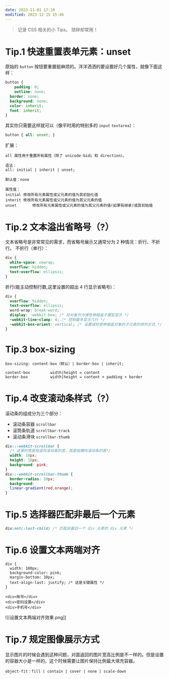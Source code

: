 ```yaml
---
date: 2023-11-01 17:19
modified: 2023-12-15 15:46
---
```

> 记录 CSS 相关的小 Tips。
> 琐碎却常用！
# Tip.1 快速重置表单元素：unset
原始的 `button` 按钮要重置挺麻烦的。洋洋洒洒的要设置好几个属性，就像下面这样：
```css
button {
	padding: 0;
	outline: none;
  border: none;
  background: none;
  color: inherit;
  font: inherit;
}
```
其实你只需要这样就可以（像平时用的特别多的 `input` `textarea`）：
```css
button { all: unset; }
```

扩展：
```
all 属性用于重置所有属性（除了 unicode-bidi 和 direction）。

语法：
all: initial | inherit | unset;

默认值：none

属性值：
initial	修改所有元素属性或父元素的值为其初始化值
inherit	修改所有元素属性或父元素的值为其父元素的值
unset		修改所有元素属性或父元素的值为其父元素的值(如果有继承)或其初始值
```

# Tip.2 文本溢出省略号（?）
文本省略号是非常常见的需求，而省略号展示又通常分为 2 种情况：折行、不折行。
不折行（单行）：
```css
div {
  white-space: nowrap;
  overflow: hidden;
  text-overflow: ellipsis;
}
```
折行(能主动控制行数,这里设置的超出 4 行显示省略号)：
```css
div {
  overflow: hidden;
  text-overflow: ellipsis;
  word-wrap: break-word;
  display: -webkit-box; /* 将对象作为弹性伸缩盒子模型显示 */
  -webkit-line-clamp: 4; /* 控制最多显示几行 */
  -webkit-box-orient: vertical; /* 设置或检索伸缩盒对象的子元素的排列方式 */
}
```

# Tip.3 box-sizing
```
box-sizing: content-box（默认）| border-box | inherit;

content-box			width|height = content
border-box			width|height = content + padding + border
```

# Tip.4 改变滚动条样式（?）
滚动条的组成分为三个部分：

- 滚动条容器 `scrollbar`
- 滚筒条轨道 `scrollbar-track`
- 滚动条滑块 `scrollbar-thumb`
```css
div::-webkit-scrollbar {
  /* 这里的宽是指竖向滚动条的宽，高是指横向滚动条的高*/      
  width: 16px;      
  height: 16px;      
  background: pink;    
}
div::-webkit-scrollbar-thumb {      
  border-radius: 10px;      
  background: 
  linear-gradient(red,orange);    
}
```


# Tip.5 选择器匹配非最后一个元素
```css
div:not(:last-child) /* 匹配非最后一个 div 元素的 div 元素 */
```

# Tip.6 设置文本两端对齐
```
div {
  width: 100px;
  background-color: pink;
  margin-bottom: 10px;
  text-align-last: justify; /* 这是关键属性 */
}

<div>账号</div>
<div>密码设置</div>
<div>手机号</div>
```
![[设置文本两端对齐效果.png]]

# Tip.7 规定图像展示方式
显示图片的时候会遇到这种问题，对面返回的图片宽高比例是不一样的。但是设置的容器大小是一样的，这个时候需要让图片保持比例最大填充容器。
```
object-fit：fill | contain | cover | none | scale-down
```
